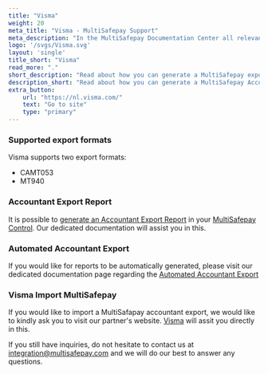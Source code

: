 ```yaml
---
title: "Visma"
weight: 20
meta_title: "Visma - MultiSafepay Support"
meta_description: "In the MultiSafepay Documentation Center all relevant information regarding our Plugins and API. As well as Support pages for Payment Method, Tools and General Questions. You can also find the contact details of our Support Team and Integration Team."
logo: '/svgs/Visma.svg'
layout: 'single'
title_short: "Visma"
read_more: "."
short_description: "Read about how you can generate a MultiSafepay export and import to your Visma platform"
description_short: "Read about how you can generate a MultiSafepay Accountant Export for your Visma software platform."
extra_button:
    url: "https://nl.visma.com/" 
    text: "Go to site" 
    type: "primary"
---
```


### Supported export formats

Visma supports two export formats:

* CAMT053
* MT940

### Accountant Export Report

It is possible to [generate an Accountant Export Report](https://docs.multisafepay.com/tools/reports/how-to-generate-a-mt940-export/) in your [MultiSafepay Control](https://merchant.multisafepay.com/). Our dedicated documentation will assist you in this.

### Automated Accountant Export

If you would like for reports to be automatically generated, please visit our dedicated documentation page regarding the [Automated Accountant Export](https://docs.multisafepay.com/tools/reports/automatic-reports/)

### Visma Import MultiSafepay

If you would like to import a MultiSafapay accountant export, we would like to kindly ask you to visit our partner's website. [Visma](https://nl.visma.com/accountview-support/contact/) will assit you directly in this.

If you still have inquiries, do not hesitate to contact us at <integration@multisafepay.com> and we will do our best to answer any questions.
